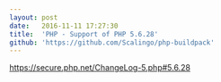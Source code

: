 ```yaml
---
layout:	post
date:	2016-11-11 17:27:30
title:	'PHP - Support of PHP 5.6.28'
github: 'https://github.com/Scalingo/php-buildpack'
---
```


https://secure.php.net/ChangeLog-5.php#5.6.28
